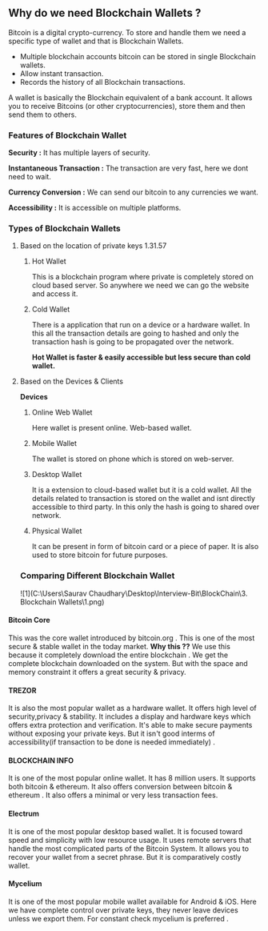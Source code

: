 ## Why do we need Blockchain Wallets ?

Bitcoin is a digital crypto-currency. To store and handle them we need a specific type of wallet and that is Blockchain Wallets.

- Multiple blockchain accounts bitcoin can be stored in single Blockchain wallets.
- Allow instant transaction.
- Records the history of all Blockchain transactions.

A wallet is basically the Blockchain equivalent of a bank account. It allows you to receive Bitcoins (or other cryptocurrencies), store them and then send them to others.

### Features of Blockchain Wallet

**Security :** It has multiple layers of security. 

**Instantaneous Transaction :** The transaction are very fast, here we dont need to wait.

**Currency Conversion :** We can send our bitcoin to any currencies we want. 

**Accessibility :** It is accessible on multiple platforms.

### Types of Blockchain Wallets

1. Based on the location of private keys 1.31.57
   1. Hot Wallet
   
      This is a blockchain program where private is completely stored on cloud based server. So anywhere we need we can go the website and access it.
   
   2. Cold Wallet
   
      There is a application that run on a device or a hardware wallet. In this all the transaction details are going to hashed and only the transaction hash is going to be propagated over the network. 
   
      **Hot Wallet is faster & easily accessible but less secure than cold wallet.**
   
2. Based on the Devices & Clients
   
   **Devices**
   
   1. Online Web Wallet
   
      Here wallet is present online. Web-based wallet.
   
   2. Mobile Wallet
   
      The wallet is stored on phone which is stored on web-server.
   
   3. Desktop Wallet
   
      It is a extension to cloud-based wallet but it is a cold wallet. All the details related to transaction is stored on the wallet and isnt directly accessible to third party. In this only the hash is going to shared over network.
   
   4. Physical Wallet
   
      It can be present in form of bitcoin card or a piece of paper. It is also used to store bitcoin for future purposes.
   
   ### Comparing Different Blockchain Wallet
   
   ![1](C:\Users\Saurav Chaudhary\Desktop\Interview-Bit\BlockChain\3. Blockchain Wallets\1.png)

#### **Bitcoin Core**
This was the core wallet introduced by bitcoin.org . This is one of the most secure & stable wallet in the today market. 
**Why this ??**
We use this because it completely download the entire blockchain . We get the complete blockchain downloaded on the system. But with the space and memory constraint it offers a great security & privacy.  

#### TREZOR

It is also the most popular wallet as a hardware wallet. It offers high level of security,privacy & stability. It includes a display and hardware keys which offers extra protection and verification. It's able to make secure payments without exposing your private keys. But it isn't good interms of accessibility(if transaction to be done is needed immediately) .

#### BLOCKCHAIN INFO

It is one of the most popular online wallet. It has 8 million users. It supports both bitcoin & ethereum. It also offers conversion between bitcoin & ethereum . It also offers a minimal or very less transaction fees.

#### Electrum

It is one of the most popular desktop based wallet. It is focused toward speed and simplicity with low resource usage. It uses remote servers that handle the most complicated parts of the Bitcoin System. It allows you to recover your wallet from a secret phrase. But it is comparatively costly wallet.

#### Mycelium

It is one of the most popular mobile wallet available for Android & iOS. Here we have complete control over private keys, they never leave devices unless we export them. For constant check mycelium is preferred . 